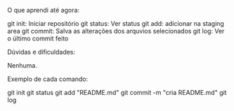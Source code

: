 O que aprendi até agora:

git init: Iniciar repositório
git status: Ver status
git add: adicionar na staging area
git commit: Salva as alterações dos arquvios selecionados
git log: Ver o último commit feito

Dúvidas e dificuldades:

Nenhuma.

Exemplo de cada comando:

git init
git status
git add "README.md"
git commit -m "cria README.md"
git log